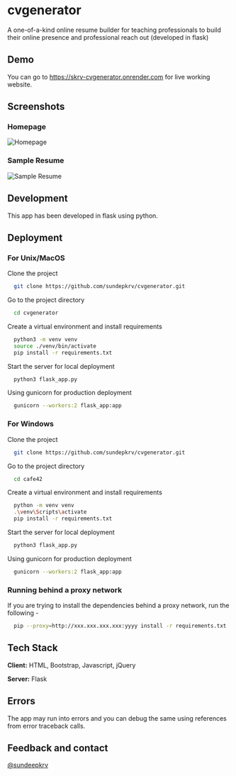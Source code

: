 # cvgenerator
A one-of-a-kind online resume builder for teaching professionals to build their online presence and professional reach out (developed in flask)

## Demo

You can go to https://skrv-cvgenerator.onrender.com for live working website.

## Screenshots

### Homepage
![Homepage](https://raw.githubusercontent.com/sundeepkrv/cvgenerator/main/screenshots/homepage.png)

### Sample Resume
![Sample Resume](https://raw.githubusercontent.com/sundeepkrv/cvgenerator/main/screenshots/samplresume.png)

## Development

This app has been developed in flask using python.

## Deployment

### For Unix/MacOS

Clone the project

```bash
  git clone https://github.com/sundepkrv/cvgenerator.git
```

Go to the project directory

```bash
  cd cvgenerator
```

Create a virtual environment and install requirements

```bash
  python3 -m venv venv
  source ./venv/bin/activate
  pip install -r requirements.txt
```

Start the server for local deployment

```bash
  python3 flask_app.py
```

Using gunicorn for production deployment

```bash
  gunicorn --workers:2 flask_app:app
```

### For Windows

Clone the project

```bash
  git clone https://github.com/sundepkrv/cvgenerator.git
```

Go to the project directory

```bash
  cd cafe42
```

Create a virtual environment and install requirements

```bash
  python -m venv venv
  .\venv\Scripts\activate
  pip install -r requirements.txt
```

Start the server for local deployment

```bash
  python3 flask_app.py
```

Using gunicorn for production deployment

```bash
  gunicorn --workers:2 flask_app:app
```

### Running behind a proxy network
If you are trying to install the dependencies behind a proxy network, run the following - 

```bash
  pip --proxy=http://xxx.xxx.xxx.xxx:yyyy install -r requirements.txt
```
## Tech Stack

**Client:** HTML, Bootstrap, Javascript, jQuery

**Server:** Flask

## Errors

The app may run into errors and you can debug the same using references from error traceback calls.

## Feedback and contact

[@sundeepkrv](https://github.com/sundeepkrv)
